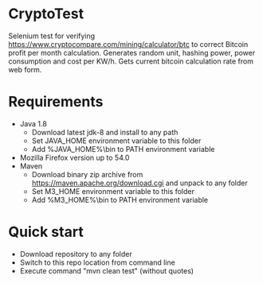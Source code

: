 # CryptoTest
Selenium test for verifying https://www.cryptocompare.com/mining/calculator/btc to correct Bitcoin profit per month calculation.
Generates random unit, hashing power, power consumption and cost per KW/h. Gets current bitcoin calculation rate from web form.

# Requirements
 - Java 1.8
   - Download latest jdk-8 and install to any path
   - Set JAVA_HOME environment variable to this folder
   - Add %JAVA_HOME%\bin to PATH environment variable
 - Mozilla Firefox version up to 54.0
 - Maven
   - Download binary zip archive from https://maven.apache.org/download.cgi and unpack to any folder
   - Set M3_HOME environment variable to this folder
   - Add %M3_HOME%\bin to PATH environment variable
 
# Quick start
 - Download repository to any folder
 - Switch to this repo location from command line
 - Execute command "mvn clean test" (without quotes)
